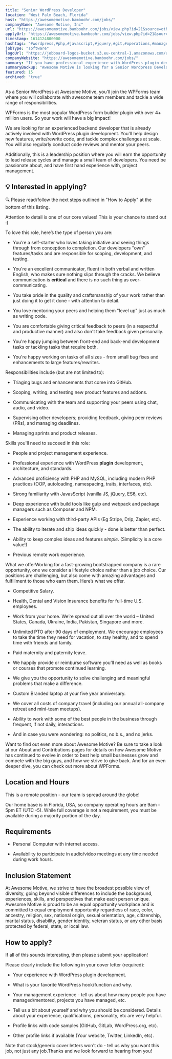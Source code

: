 ```yaml
---
title: "Senior WordPress Developer"
location: "West Palm Beach, Florida"
host: "https://awesomemotive.bamboohr.com/jobs/"
companyName: "Awesome Motive, Inc"
url: "https://awesomemotive.bamboohr.com/jobs/view.php?id=21&source=other"
applyUrl: "https://awesomemotive.bamboohr.com/jobs/view.php?id=21&source=other"
timestamp: 1614124800000
hashtags: "#wordpress,#php,#javascript,#jquery,#git,#operations,#management,#branding,#ui/ux,#mysql"
jobType: "software"
logoUrl: "https://jobboard-logos-bucket.s3.eu-central-1.amazonaws.com/awesome-motive-inc"
companyWebsite: "https://awesomemotive.bamboohr.com/jobs/"
summary: "If you have professional experience with WordPress plugin development, architecture, and standards, Awesome Motive is looking for someone with your knowledge."
summaryBackup: "Awesome Motive is looking for a Senior Wordpress Developer that has experience in: #management, #wordpress, #php."
featured: 15
archived: "true"
---
```


As a Senior WordPress at Awesome Motive, you’ll join the WPForms team where you will collaborate with awesome team members and tackle a wide range of responsibilities.

WPForms is the most popular WordPress form builder plugin with over 4+ million users. So your work will have a big impact!

We are looking for an experienced backend developer that is already actively involved with WordPress plugin development. You'll help design new features, write/rewrite code, and tackle complex challenges at scale. You will also regularly conduct code reviews and mentor your peers.

Additionally, this is a leadership position where you will earn the opportunity to lead release cycles and manage a small team of developers. You need be passionate about, and have first hand experience with, project management.

## 💡 Interested in applying?

🔍 Please read/follow the next steps outlined in "How to Apply" at the bottom of this listing.

Attention to detail is one of our core values! This is your chance to stand out :)

To love this role, here’s the type of person you are:

*   You’re a self-starter who loves taking initiative and seeing things through from conception to completion. Our developers "own" features/tasks and are responsible for scoping, development, and testing.  
    
*   You're an excellent communicator, fluent in both verbal and written English, who makes sure nothing slips through the cracks. We believe communication is **critical** and there is no such thing as over-communicating.
*   You take pride in the quality and craftsmanship of your work rather than just doing it to get it done - with attention to detail.  
    
*   You love mentoring your peers and helping them "level up" just as much as writing code.
*   You are comfortable giving critical feedback to peers (in a respectful and productive manner) and also don't take feedback given personally.
*   You're happy jumping between front-end and back-end development tasks or tackling tasks that require both.
*   You're happy working on tasks of all sizes - from small bug fixes and enhancements to large features/rewrites.

Responsibilities include (but are not limited to):

*   Triaging bugs and enhancements that come into GitHub.  
    
*   Scoping, writing, and testing new product features and addons.  
    
*   Communicating with the team and supporting your peers using chat, audio, and video.
*   Supervising other developers; providing feedback, giving peer reviews (PRs), and managing deadlines.  
    
*   Managing sprints and product releases.

Skills you'll need to succeed in this role:

*   People and project management experience.
*   Professional experience with WordPress **plugin** development, architecture, and standards.
*   Advanced proficiency with PHP and MySQL, including modern PHP practices (OOP, autoloading, namespacing, traits, interfaces, etc).
*   Strong familiarity with JavasScript (vanilla JS, jQuery, ES6, etc).
*   Deep experience with build tools like gulp and webpack and package managers such as Composer and NPM.
*   Experience working with third-party APIs (Eg Stripe, Drip, Zapier, etc).  
    
*   The ability to iterate and ship ideas quickly - done is better than perfect.  
    
*   Ability to keep complex ideas and features _simple_. (Simplicity is a core value!)
*   Previous remote work experience.

What we offerWorking for a fast-growing bootstrapped company is a rare opportunity, one we consider a lifestyle choice rather than a job choice. Our positions are challenging, but also come with amazing advantages and fulfillment to those who earn them. Here’s what we offer.

*   Competitive Salary.
*   Health, Dental and Vision Insurance benefits for full-time U.S. employees.  
    
*   Work from your home. We’re spread out all over the world – United States, Canada, Ukraine, India, Pakistan, Singapore and more.
*   Unlimited PTO after 90 days of employment. We encourage employees to take the time they need for vacation, to stay healthy, and to spend time with friends and family.
*   Paid maternity and paternity leave.
*   We happily provide or reimburse software you’ll need as well as books or courses that promote continued learning.
*   We give you the opportunity to solve challenging and meaningful problems that make a difference.
*   Custom Branded laptop at your five year anniversary.
*   We cover all costs of company travel (including our annual all-company retreat and mini-team meetups).
*   Ability to work with some of the best people in the business through frequent, if not daily, interactions.
*   And in case you were wondering: no politics, no b.s., and no jerks.

Want to find out even more about Awesome Motive? Be sure to take a look at our About and Contributions pages for details on how Awesome Motive has continued to evolve in order to best help small businesses grow and compete with the big guys, and how we strive to give back. And for an even deeper dive, you can check out more about WPForms.

## Location and Hours

This is a remote position - our team is spread around the globe!

Our home base is in Florida, USA, so company operating hours are 9am - 5pm ET (UTC -5). While full coverage is not a requirement, you must be available during a majority portion of the day.

## Requirements

*   Personal Computer with internet access.  
    
*   Availability to participate in audio/video meetings at any time needed during work hours.  
    

## Inclusion Statement

At Awesome Motive, we strive to have the broadest possible view of diversity, going beyond visible differences to include the background, experiences, skills, and perspectives that make each person unique. Awesome Motive is proud to be an equal opportunity workplace and is committed to equal employment opportunity regardless of race, color, ancestry, religion, sex, national origin, sexual orientation, age, citizenship, marital status, disability, gender identity, veteran status, or any other basis protected by federal, state, or local law.

## How to apply?

If all of this sounds interesting, then please submit your application!

Please clearly include the following in your cover letter (required):

*   Your experience with WordPress plugin development.
*   What is your favorite WordPress hook/function and why.
*   Your management experience - tell us about how many people you have managed/mentored, projects you have managed, etc.  
    
*   Tell us a bit about yourself and why you should be considered. Details about your experience, qualifications, personality, etc are very helpful.
*   Profile links with code samples (GitHub, GitLab, WordPress.org, etc).
*   Other profile links if available (Your website, Twitter, LinkedIn, etc).

Note that stock/generic cover letters won't do - tell us why you want this job, not just any job.Thanks and we look forward to hearing from you!
